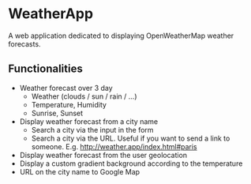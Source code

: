 # WeatherApp

A web application dedicated to displaying OpenWeatherMap weather forecasts.

## Functionalities

- Weather forecast over 3 day
    - Weather (clouds / sun / rain / ...)
    - Temperature, Humidity
    - Sunrise, Sunset
- Display weather forecast from a city name
    - Search a city via the input in the form
    - Search a city via the URL. Useful if you want to send a link to someone. E.g. http://weather.app/index.html#paris
- Display weather forecast from the user geolocation
- Display a custom gradient background according to the temperature
- URL on the city name to Google Map